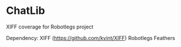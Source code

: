 ChatLib
=======

XIFF coverage for Robotlegs project

Dependency:
XIFF (https://github.com/kvint/XIFF)
Robotlegs
Feathers
